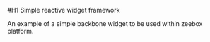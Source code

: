 #H1 Simple reactive widget framework

An example of a simple backbone widget to be used within zeebox platform.

